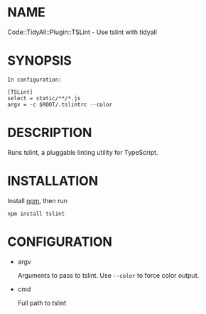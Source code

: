 # NAME

Code::TidyAll::Plugin::TSLint - Use tslint with tidyall

# SYNOPSIS

    In configuration:

    [TSLint]
    select = static/**/*.js
    argv = -c $ROOT/.tslintrc --color

# DESCRIPTION

Runs tslint, a pluggable linting utility for TypeScript.

# INSTALLATION

Install [npm](https://npmjs.org/), then run

    npm install tslint

# CONFIGURATION

- argv

    Arguments to pass to tslint. Use `--color` to force color output.

- cmd

    Full path to tslint
